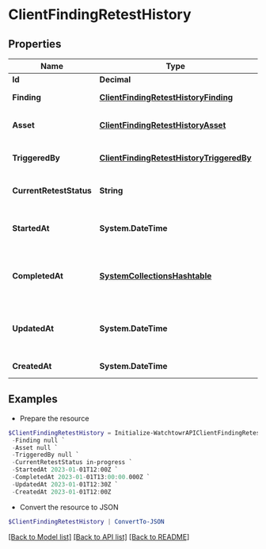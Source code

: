 # ClientFindingRetestHistory
## Properties

Name | Type | Description | Notes
------------ | ------------- | ------------- | -------------
**Id** | **Decimal** | Retest ID | 
**Finding** | [**ClientFindingRetestHistoryFinding**](ClientFindingRetestHistoryFinding.md) | Finding information | 
**Asset** | [**ClientFindingRetestHistoryAsset**](ClientFindingRetestHistoryAsset.md) | Affected asset information | 
**TriggeredBy** | [**ClientFindingRetestHistoryTriggeredBy**](ClientFindingRetestHistoryTriggeredBy.md) | User who triggered the retest | 
**CurrentRetestStatus** | **String** | Current retest status | 
**StartedAt** | **System.DateTime** | Date and time when the retest was started | 
**CompletedAt** | [**SystemCollectionsHashtable**](.md) | Date and time when the retest was completed | 
**UpdatedAt** | **System.DateTime** | Date and time when the retest was last updated | 
**CreatedAt** | **System.DateTime** | Creation date | 

## Examples

- Prepare the resource
```powershell
$ClientFindingRetestHistory = Initialize-WatchtowrAPIClientFindingRetestHistory  -Id 789 `
 -Finding null `
 -Asset null `
 -TriggeredBy null `
 -CurrentRetestStatus in-progress `
 -StartedAt 2023-01-01T12:00Z `
 -CompletedAt 2023-01-01T13:00:00.000Z `
 -UpdatedAt 2023-01-01T12:30Z `
 -CreatedAt 2023-01-01T12:00Z
```

- Convert the resource to JSON
```powershell
$ClientFindingRetestHistory | ConvertTo-JSON
```

[[Back to Model list]](../README.md#documentation-for-models) [[Back to API list]](../README.md#documentation-for-api-endpoints) [[Back to README]](../README.md)

